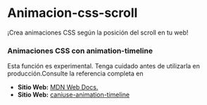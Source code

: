 # Animacion-css-scroll
 ¡Crea animaciones CSS según la posición del scroll en tu web!

### Animaciones CSS con animation-timeline 
    

Esta función es experimental. Tenga cuidado antes de utilizarla en producción.Consulte la referencia completa en 
- **Sitio Web:** [MDN Web Docs.](https://developer.mozilla.org/en-US/docs/Web/CSS/animation-timeline)
- **Sitio Web:** [caniuse-animation-timeline](https://caniuse.com/?search=animation-timeline)
